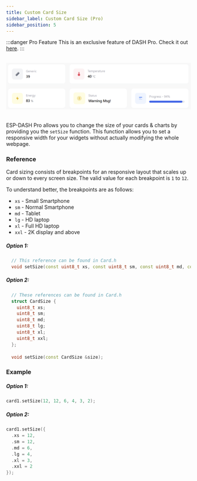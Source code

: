```yaml
---
title: Custom Card Size
sidebar_label: Custom Card Size (Pro)
sidebar_position: 5
---
```


:::danger Pro Feature
This is an exclusive feature of DASH Pro. Check it out [here](https://espdash.pro).
:::

<br/>


<img src="/img/v4/custom-size.png" width="800px" alt="Energy Card Preview" />
<br/>
<br/>

ESP-DASH Pro allows you to change the size of your cards & charts by providing you the `setSize` function. This function allows you to set a responsive width for your widgets without actually modifying the whole webpage.



### Reference

Card sizing consists of breakpoints for an responsive layout that scales up or down to every screen size. The valid value for each breakpoint is `1` to `12`.

To understand better, the breakpoints are as follows:
- `xs` - Small Smartphone
- `sm` - Normal Smartphone
- `md` - Tablet
- `lg` - HD laptop
- `xl` - Full HD laptop
- `xxl` - 2K display and above

##### Option 1:
```cpp
  // This reference can be found in Card.h
  void setSize(const uint8_t xs, const uint8_t sm, const uint8_t md, const uint8_t lg, const uint8_t xl, const uint8_t xxl);
```

##### Option 2:
```cpp
  // These references can be found in Card.h
  struct CardSize {
    uint8_t xs;
    uint8_t sm;
    uint8_t md;
    uint8_t lg;
    uint8_t xl;
    uint8_t xxl;
  };

  void setSize(const CardSize &size);
```

### Example

##### Option 1:
```cpp
card1.setSize(12, 12, 6, 4, 3, 2);
```

##### Option 2:
```cpp
card1.setSize({
  .xs = 12,
  .sm = 12,
  .md = 6,
  .lg = 4,
  .xl = 3,
  .xxl = 2
});
```
